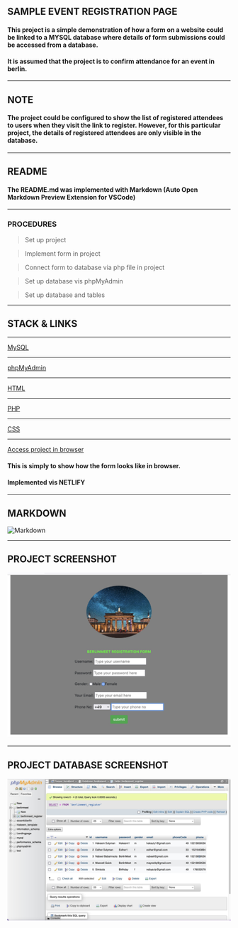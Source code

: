 
## SAMPLE EVENT REGISTRATION PAGE

#### This project is a simple demonstration of how a form on a website could be linked to a MYSQL database where details of form submissions could be accessed from a database. 

#### It is assumed that the project is to confirm attendance for an event in berlin.

___

## NOTE
#### The project could be configured to show the list of registered attendees to users when they visit the link to register. However, for this particular project, the details of registered attendees are only visible in the database.

___

## README
#### The README.md was implemented with Markdown (Auto Open Markdown Preview Extension for VSCode)

___
### PROCEDURES
> Set up project

> Implement form in project

> Connect form to database via php file in project

> Set up database vis phpMyAdmin

> Set up database and tables

___


## STACK & LINKS
___

[MySQL](https://dev.mysql.com/doc/apis-php/en/apis-php-introduction.html "MySQL")

___
[phpMyAdmin](https://www.phpmyadmin.net/ "phpMyAdmin")

___
[HTML](https://www.php.net/ "HTML")

___

[PHP](https://html.com/ "PHP")

___

[CSS](https://css-tricks.com/ "CSS")

___
[Access project in browser](https://eclectic-cupcake-180432.netlify.app/ "Project in browser")

#### This is simply to show how the form looks like in browser.

#### Implemented vis NETLIFY

___

## MARKDOWN
![Markdown](https://markdown-here.com/img/icon256.png "markdown")

___

## PROJECT SCREENSHOT
<div class="row py-5 justify-content-center">
          <img src="assets/img/projectscreenshot.jpeg" class="image img-fluid rounded-circle" alt="Responsive image" />
        </div>

___
## PROJECT DATABASE SCREENSHOT
<div class="row py-5 justify-content-center">
          <img src="assets/img/projectdatabasescreenshot.jpeg" class="image img-fluid rounded-circle" alt="Responsive image" />
        </div>

